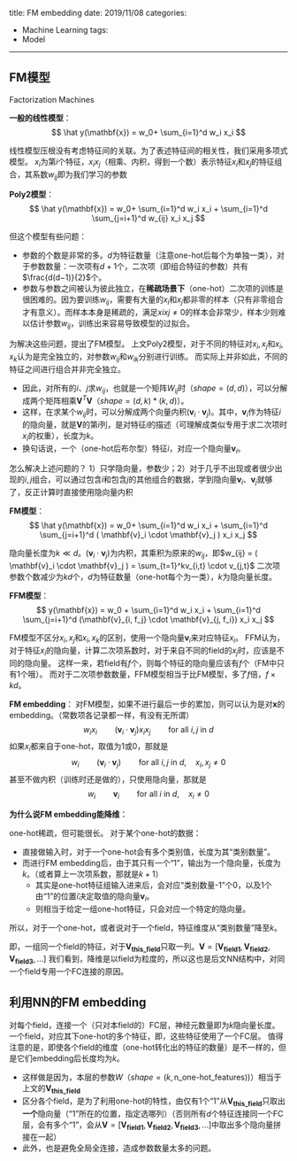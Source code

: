 title: FM embedding
date: 2019/11/08
categories:
- Machine Learning
tags:
- Model
---


## FM模型

Factorization Machines

**一般的线性模型**：
$$
\hat y(\mathbf{x}) = w_0+ \sum_{i=1}^d w_i x_i
$$

线性模型压根没有考虑特征间的关联。为了表述特征间的相关性，我们采用多项式模型。
$x_i$为第$i$个特征，$x_ix_j$（相乘、内积，得到一个数）表示特征$x_i$和$x_j$的特征组合，其系数$w_{ij}$即为我们学习的参数

**Poly2模型**：
$$
\hat y(\mathbf{x}) = w_0+ \sum_{i=1}^d w_i x_i + \sum_{i=1}^d \sum_{j=i+1}^d w_{ij} x_i x_j
$$

但这个模型有些问题：
- 参数的个数是非常的多。$d$为特征数量（注意one-hot后每个为单独一类），对于参数数量：一次项有$d+1$个，二次项（即组合特征的参数）共有$\frac{d(d−1)}{2}$个。
- 参数与参数之间被认为彼此独立，在**稀疏场景下**（one-hot）二次项的训练是很困难的。因为要训练$w_{ij}$，需要有大量的$x_i$和$x_j$都非零的样本（只有非零组合才有意义）。而样本本身是稀疏的，满足$xixj \ne 0$的样本会非常少，样本少则难以估计参数$w_{ij}$，训练出来容易导致模型的过拟合。

为解决这些问题，提出了FM模型。
上文Poly2模型，对于不同的特征对$x_i,x_j$和$x_i,x_k$认为是完全独立的，对参数$w_{ij}$和$w_{ik}$分别进行训练。
而实际上并非如此，不同的特征之间进行组合并非完全独立。

- 因此，对所有的$i$、$j$求$w_{ij}$，也就是一个矩阵$W_{ij}$时（$shape=(d,d)$），可以分解成两个矩阵相乘$\mathbf{V}^T\mathbf{V}$（$shape=(d,k)*(k,d)$）。
- 这样，在求某个$w_{ij}$时，可以分解成两个向量内积$(\mathbf{v}_i \cdot \mathbf{v}_j)$。其中，$\mathbf{v}_i$作为特征$i$的隐向量，就是$\mathbf{V}$的第$i$列，是对特征$i$的描述（可理解成类似专用于求二次项时$x_i$的权重），长度为$k$。
- 换句话说，一个（one-hot后布尔型）特征$i$，对应一个隐向量$\mathbf{v}_i$。

怎么解决上述问题的？
1）只学隐向量，参数少；2）对于几乎不出现或者很少出现的$i,j$组合，可以通过包含$i$和包含$j$的其他组合的数据，学到隐向量$\mathbf{v}_i$、$\mathbf{v}_j$就够了，反正计算时直接使用隐向量内积

**FM模型**：
$$
\hat y(\mathbf{x}) = w_0+ \sum_{i=1}^d w_i x_i + \sum_{i=1}^d \sum_{j=i+1}^d ( \mathbf{v}_i \cdot \mathbf{v}_j ) x_i x_j
$$

隐向量长度为$k\ll d$。$(\mathbf{v}_i \cdot \mathbf{v}_j)$为内积，其乘积为原来的$w_{ij}$，即$w_{ij} = ( \mathbf{v}_i \cdot \mathbf{v}_j ) = \sum_{t=1}^kv_{i,t} \cdot v_{j,t}$
二次项参数个数减少为$kd$个，$d$为特征数量（one-hot每个为一类），$k$为隐向量长度。

**FFM模型**：
$$
y(\mathbf{x}) = w_0 + \sum_{i=1}^d w_i x_i + \sum_{i=1}^d \sum_{j=i+1}^d (\mathbf{v}_{i, f_j} \cdot \mathbf{v}_{j, f_i}) x_i x_j
$$

FM模型不区分$x_i,x_j$和$x_i,x_k$的区别，使用一个隐向量$\mathbf{v}_i$来对应特征$x_i$。
FFM认为，对于特征$x_i$的隐向量，计算二次项系数时，对于来自不同的field的$x_j$时，应该是不同的隐向量。
这样一来，若field有$f$个，则每个特征的隐向量应该有$f$个（FM中只有1个哦）。
而对于二次项参数数量，FFM模型相当于比FM模型，多了$f$倍，$f \times kd$。

**FM embedding**：
对FM模型，如果不进行最后一步的累加，则可以认为是对$\mathbf{x}$的embedding。（常数项各记录都一样，有没有无所谓）
$$
w_i x_i \qquad ( \mathbf{v}_i \cdot \mathbf{v}_j ) x_i x_j \qquad \text{for all }i, j \text{ in } d
$$
如果$x_i$都来自于one-hot，取值为1或0，那就是
$$
w_i \qquad ( \mathbf{v}_i \cdot \mathbf{v}_j ) \qquad \text{for all }i, j \text{ in } d,\quad x_i, x_j \ne 0
$$
甚至不做内积（训练时还是做的），只使用隐向量，那就是
$$
w_i \qquad \mathbf{v}_i \qquad \text{for all }i\text{ in } d,\quad x_i \ne 0
$$

**为什么说FM embedding能降维**：

one-hot稀疏，但可能很长。
对于某个one-hot的数据：
- 直接做输入时，对于一个one-hot会有多个类别值，长度为其“类别数量”。
- 而进行FM embedding后，由于其只有一个“1”，输出为一个隐向量，长度为$k$。（或者算上一次项系数，那就是$k+1$）
  - 其实是one-hot特征组输入进来后，会对应“类别数量-1”个0，以及1个由“1”的位置$i$决定取值的隐向量$\mathbf{v}_i$。
  - 则相当于给定一组one-hot特征，只会对应一个特定的隐向量。

所以，对于一个one-hot，或者说对于一个field，特征维度从“类别数量”降至$k$。

即，一组同一个field的特征，对于$\mathbf{V_{this\_field}}$只取一列。$\mathbf{V} = [\mathbf{V_{field1}}, \mathbf{V_{field2}}, \mathbf{V_{field3}}, ...]$
我们看到，降维是以field为粒度的，所以这也是后文NN结构中，对同一个field专用一个FC连接的原因。


## 利用NN的FM embedding

对每个field，连接一个（只对本field的）FC层，神经元数量即为$k$隐向量长度。
一个field，对应其下one-hot的多个特征，即，这些特征使用了一个FC层。
值得注意的是，即使各个field的维度（one-hot转化出的特征的数量）是不一样的，但是它们embedding后长度均为$k$。
- 这样做是因为，本层的参数$W$（$shape=(k,\text{n_one-hot_features}))$）相当于上文的$\mathbf{V_{this\_field}}$
- 区分各个field，是为了利用one-hot的特性，由仅有1个“1”从$\mathbf{V_{this\_field}}$只取出**一个**隐向量（“1”所在的位置，指定选哪列）（否则所有$d$个特征连接同一个FC层，会有多个“1”，会从$\mathbf{V} = [\mathbf{V_{field1}}, \mathbf{V_{field2}}, \mathbf{V_{field3}}, ...]$中取出多个隐向量拼接在一起）
- 此外，也是避免全局全连接，造成参数数量太多的问题。
